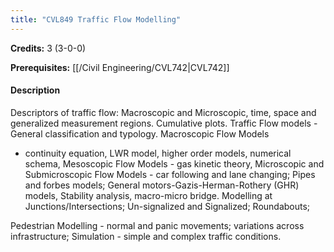 ```yaml
---
title: "CVL849 Traffic Flow Modelling"
---
```

**Credits:** 3 (3-0-0)

**Prerequisites:** [[/Civil Engineering/CVL742|CVL742]]

#### Description
Descriptors of traffic flow: Macroscopic and Microscopic, time, space and generalized measurement regions. Cumulative plots. Traffic Flow models - General classification and typology. Macroscopic Flow Models
- continuity equation, LWR model, higher order models, numerical schema, Mesoscopic Flow Models - gas kinetic theory, Microscopic and Submicroscopic Flow Models - car following and lane changing; Pipes and forbes models; General motors-Gazis-Herman-Rothery (GHR) models, Stability analysis, macro-micro bridge. Modelling at Junctions/Intersections; Un-signalized and Signalized; Roundabouts;

Pedestrian Modelling - normal and panic movements; variations across infrastructure; Simulation - simple and complex traffic conditions.